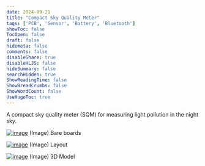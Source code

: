 ```yaml
---
date: 2024-09-21
title: "Compact Sky Quality Meter"
tags: ['PCB', 'Sensor', 'Battery', 'Bluetooth']
showToc: false
TocOpen: false
draft: false
hidemeta: false
comments: false
disableShare: true
disableHLJS: false
hideSummary: false
searchHidden: true
ShowReadingTime: false
ShowBreadCrumbs: false
ShowWordCount: false
UseHugoToc: true
---
```


A compact sky quality meter (SQM) for measuring light pollution in the night sky.

[![image](https://lh3.googleusercontent.com/pw/AP1GczPZ-qJu1-PFJgXIFSpWMiVxN6_4m_WvkJQ3PkVCHi_KM5tPZH2YL_eeH5WsQuvH0_-rX-7Yf8Ix3W4cB7pF0fwN_80PXi7D8wGKPsynYzhGPxDClU0l=w2400)](https://lh3.googleusercontent.com/pw/AP1GczPZ-qJu1-PFJgXIFSpWMiVxN6_4m_WvkJQ3PkVCHi_KM5tPZH2YL_eeH5WsQuvH0_-rX-7Yf8Ix3W4cB7pF0fwN_80PXi7D8wGKPsynYzhGPxDClU0l=w2400)
(Image) Bare boards

[![image](https://lh3.googleusercontent.com/pw/AP1GczO8T5UIHwPnaQ_QATRMRHUEKlwTbYvyLlNfNXqDweqxRvPizApmLOh3ZS6cgLWNB0awOEPUf3SkkgBOHpvtrXSKPChcXlJsQrNaOCEHFx44P8Xz5J-U=w2400)](https://lh3.googleusercontent.com/pw/AP1GczO8T5UIHwPnaQ_QATRMRHUEKlwTbYvyLlNfNXqDweqxRvPizApmLOh3ZS6cgLWNB0awOEPUf3SkkgBOHpvtrXSKPChcXlJsQrNaOCEHFx44P8Xz5J-U=w2400)
(Image) Layout

[![image](https://lh3.googleusercontent.com/pw/AP1GczNhYBGJ33_x3oqLbp0MbTn1SLfUJrBsaYXPNNOV2IbWqkCxDFDFqNQiBan9xMJI8dhVryUGe9H3jpUIaYKYOjhYQ2zBZx0Yd_0qsHJyKUjCr4C-aAb7=w2400)](https://lh3.googleusercontent.com/pw/AP1GczNhYBGJ33_x3oqLbp0MbTn1SLfUJrBsaYXPNNOV2IbWqkCxDFDFqNQiBan9xMJI8dhVryUGe9H3jpUIaYKYOjhYQ2zBZx0Yd_0qsHJyKUjCr4C-aAb7=w2400)
(Image) 3D Model


